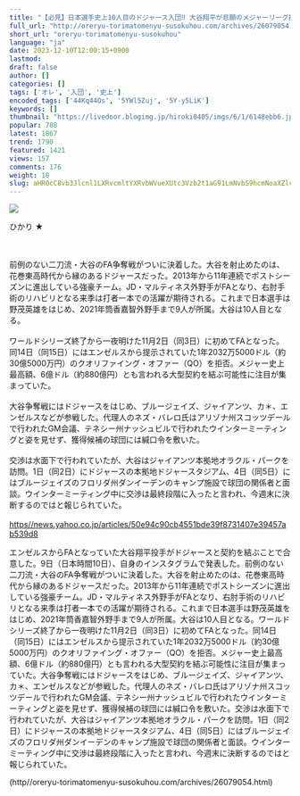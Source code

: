 ```yaml
---
title: "【必見】日本選手史上10人目のドジャース入団‼ 大谷翔平が悲願のメジャーリーグ挑戦‼ "
full_url: "http://oreryu-torimatomenyu-susokuhou.com/archives/26079054.html"
short_url: "oreryu-torimatomenyu-susokuhou"
language: "ja"
date: 2023-12-10T12:00:15+0900
lastmod: 
draft: false
author: []
categories: []
tags: ['オレ', '入団', '史上']
encoded_tags: ['44Kq44Os', '5YWl5Zuj', '5Y-y5LiK']
keywords: []
thumbnail: "https://livedoor.blogimg.jp/hiroki0405/imgs/6/1/6148ebb6.jpg"
popular: 788
latest: 1867
trend: 1790
featured: 1421
views: 157
comments: 176
weight: 18
slug: aHR0cC8vb3Jlcnl1LXRvcmltYXRvbWVueXUtc3Vzb2t1aG91LmNvbS9hcmNoaXZlcy8yNjA3OTA1NC5odG1s
---
```


![](https://livedoor.blogimg.jp/hiroki0405/imgs/6/1/6148ebb6.jpg)

<div><p>ひかり ★ </p><br> <br> 前例のない二刀流・大谷のFA争奪戦がついに決着した。大谷を射止めたのは、花巻東高時代から縁のあるドジャースだった。2013年から11年連続でポストシーズンに進出している強豪チーム。JD・マルティネス外野手がFAとなり、右肘手術のリハビリとなる来季は打者一本での活躍が期待される。これまで日本選手は野茂英雄をはじめ、2021年筒香嘉智外野手まで9人が所属。大谷は10人目となる。 <br> <br> ワールドシリーズ終了から一夜明けた11月2日（同3日）に初めてFAとなった。同14日（同15日）にはエンゼルスから提示されていた1年2032万5000ドル（約30億5000万円）のクオリファイング・オファー（QO）を拒否。メジャー史上最高額、6億ドル（約880億円）とも言われる大型契約を結ぶ可能性に注目が集まっていた。 <br> <br> 大谷争奪戦にはドジャースをはじめ、ブルージェイズ、ジャイアンツ、カ＊、エンゼルスなどが参戦した。代理人のネズ・バレロ氏はアリゾナ州スコッツデールで行われたGM会議、テネシー州ナッシュビルで行われたウインターミーティングと姿を見せず、獲得候補の球団には緘口令を敷いた。 <br> <br> 交渉は水面下で行われていたが、大谷はジャイアンツ本拠地オラクル・パークを訪問。1日（同2日）にドジャースの本拠地ドジャースタジアム、4日（同5日）にはブルージェイズのフロリダ州ダンイーデンのキャンプ施設で球団の関係者と面談。ウインターミーティング中に交渉は最終段階に入ったと言われ、今週末に決断するのではと報じられていた。 <br> <br> <a target='_blank' href='https//news.yahoo.co.jp/articles/50e94c90cb4551bde39f8731407e39457ab539d8'>https//news.yahoo.co.jp/articles/50e94c90cb4551bde39f8731407e39457ab539d8</a> <p>エンゼルスからFAとなっていた大谷翔平投手がドジャースと契約を結ぶことで合意した。9日（日本時間10日）、自身のインスタグラムで発表した。前例のない二刀流・大谷のFA争奪戦がついに決着した。大谷を射止めたのは、花巻東高時代から縁のあるドジャースだった。2013年から11年連続でポストシーズンに進出している強豪チーム。JD・マルティネス外野手がFAとなり、右肘手術のリハビリとなる来季は打者一本での活躍が期待される。これまで日本選手は野茂英雄をはじめ、2021年筒香嘉智外野手まで9人が所属。大谷は10人目となる。ワールドシリーズ終了から一夜明けた11月2日（同3日）に初めてFAとなった。同14日（同15日）にはエンゼルスから提示されていた1年2032万5000ドル（約30億5000万円）のクオリファイング・オファー（QO）を拒否。メジャー史上最高額、6億ドル（約880億円）とも言われる大型契約を結ぶ可能性に注目が集まっていた。大谷争奪戦にはドジャースをはじめ、ブルージェイズ、ジャイアンツ、カ＊、エンゼルスなどが参戦した。代理人のネズ・バレロ氏はアリゾナ州スコッツデールで行われたGM会議、テネシー州ナッシュビルで行われたウインターミーティングと姿を見せず、獲得候補の球団には緘口令を敷いた。交渉は水面下で行われていたが、大谷はジャイアンツ本拠地オラクル・パークを訪問。1日（同2日）にドジャースの本拠地ドジャースタジアム、4日（同5日）にはブルージェイズのフロリダ州ダンイーデンのキャンプ施設で球団の関係者と面談。ウインターミーティング中に交渉は最終段階に入ったと言われ、今週末に決断するのではと報じられていた。</p></div>

(http//oreryu-torimatomenyu-susokuhou.com/archives/26079054.html)
